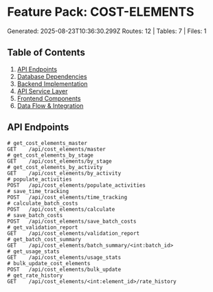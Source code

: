 # Feature Pack: COST-ELEMENTS
Generated: 2025-08-23T10:36:30.299Z
Routes: 12 | Tables: 7 | Files: 1

## Table of Contents
1. [API Endpoints](#api-endpoints)
2. [Database Dependencies](#database-dependencies)
3. [Backend Implementation](#backend-implementation)
4. [API Service Layer](#api-service-layer)
5. [Frontend Components](#frontend-components)
6. [Data Flow & Integration](#data-flow--integration)

## API Endpoints
```
# get_cost_elements_master
GET    /api/cost_elements/master
# get_cost_elements_by_stage
GET    /api/cost_elements/by_stage
# get_cost_elements_by_activity
GET    /api/cost_elements/by_activity
# populate_activities
POST   /api/cost_elements/populate_activities
# save_time_tracking
POST   /api/cost_elements/time_tracking
# calculate_batch_costs
POST   /api/cost_elements/calculate
# save_batch_costs
POST   /api/cost_elements/save_batch_costs
# get_validation_report
GET    /api/cost_elements/validation_report
# get_batch_cost_summary
GET    /api/cost_elements/batch_summary/<int:batch_id>
# get_usage_stats
GET    /api/cost_elements/usage_stats
# bulk_update_cost_elements
POST   /api/cost_elements/bulk_update
# get_rate_history
GET    /api/cost_elements/<int:element_id>/rate_history
```

## Database Dependencies
| Table | Shared With | Risk | Impact |
|-------|-------------|------|--------|
| batch | batch-production, blending, cost-management | 🔴 HIGH | Changes affect 8 other modules |
| batch_extended_costs | batch-production, cost-management | 🟡 MEDIUM | Changes affect 2 other modules |
| batch_time_tracking | cost-management | 🟡 MEDIUM | Changes affect 1 other modules |
| cost_element_rate_history | cost-management | 🟡 MEDIUM | Changes affect 1 other modules |
| cost_element_usage_stats | cost-management | 🟡 MEDIUM | Changes affect 1 other modules |
| cost_elements_master | cost-management, package-sizes, sku-management | 🔴 HIGH | Changes affect 5 other modules |
| cost_override_log | cost-management | 🟡 MEDIUM | Changes affect 1 other modules |

## Backend Implementation

## Data Flow & Integration
### 🔗 Cascading Dependencies
- **cost_elements_master** (HIGH RISK)
  - Shared with: cost-management, package-sizes, sku-management, sku-production, system-config
  - Impact: Changes will cascade to these modules

### Integration Points

---
*End of Feature Pack*